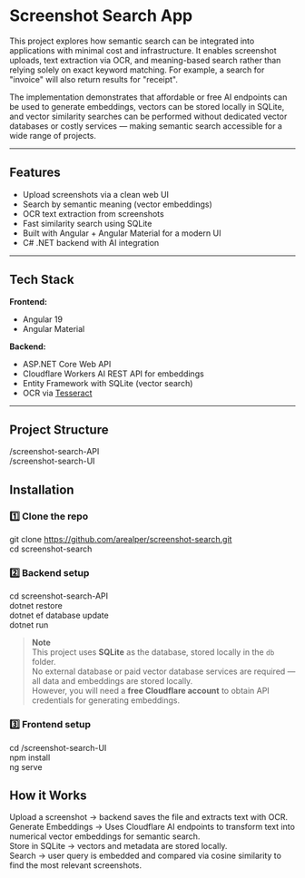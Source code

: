 # Screenshot Search App

This project explores how semantic search can be integrated into applications with minimal cost and infrastructure.
It enables screenshot uploads, text extraction via OCR, and meaning-based search rather than relying solely on exact keyword matching.
For example, a search for "invoice" will also return results for "receipt".

The implementation demonstrates that affordable or free AI endpoints can be used to generate embeddings, vectors can be stored locally in SQLite, and vector similarity searches can be performed without dedicated vector databases or costly services — making semantic search accessible for a wide range of projects.

---

## Features
- Upload screenshots via a clean web UI
- Search by semantic meaning (vector embeddings)
- OCR text extraction from screenshots
- Fast similarity search using SQLite
- Built with Angular + Angular Material for a modern UI
- C# .NET backend with AI integration

---

## Tech Stack

**Frontend:**
- Angular 19
- Angular Material

**Backend:**
- ASP.NET Core Web API
- Cloudflare Workers AI REST API for embeddings
- Entity Framework with SQLite (vector search)
- OCR via [Tesseract](https://github.com/tesseract-ocr/tesseract)

---

## Project Structure
/screenshot-search-API  
/screenshot-search-UI

## Installation

### 1️⃣ Clone the repo
git clone https://github.com/arealper/screenshot-search.git  
cd screenshot-search


### 2️⃣ Backend setup
cd screenshot-search-API  
dotnet restore  
dotnet ef database update  
dotnet run  

> **Note**  
> This project uses **SQLite** as the database, stored locally in the `db` folder.  
> No external database or paid vector database services are required — all data and embeddings are stored locally.  
> However, you will need a **free Cloudflare account** to obtain API credentials for generating embeddings.


### 3️⃣ Frontend setup
cd /screenshot-search-UI  
npm install  
ng serve

## How it Works
Upload a screenshot → backend saves the file and extracts text with OCR.  
Generate Embeddings → Uses Cloudflare AI endpoints to transform text into numerical vector embeddings for semantic search.  
Store in SQLite → vectors and metadata are stored locally.  
Search → user query is embedded and compared via cosine similarity to find the most relevant screenshots.
